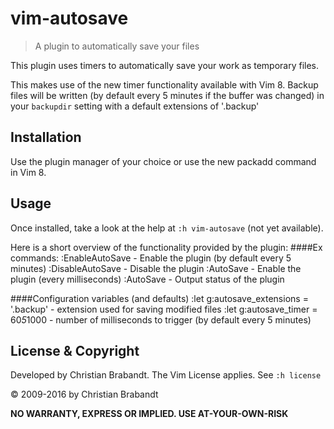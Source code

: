 vim-autosave
============
> A plugin to automatically save your files

This plugin uses timers to automatically save your work as temporary files.

This makes use of the new timer functionality available with Vim 8.
Backup files will be written (by default every 5 minutes if the buffer was changed)
in your `backupdir` setting with a default extensions of '.backup' 

Installation
---

Use the plugin manager of your choice or use the new packadd command in Vim 8.

Usage
---
Once installed, take a look at the help at `:h vim-autosave` (not yet available).

Here is a short overview of the functionality provided by the plugin:
####Ex commands:
    :EnableAutoSave     - Enable the plugin (by default every 5 minutes)
    :DisableAutoSave    - Disable the plugin
    :AutoSave <millis>  - Enable the plugin (every <millis> milliseconds)
    :AutoSave           - Output status of the plugin

####Configuration variables (and defaults)
    :let g:autosave_extensions = '.backup'  - extension used for saving modified files
    :let g:autosave_timer      = 60*5*1000  - number of milliseconds to trigger
                                              (by default every 5 minutes)

License & Copyright
-------

Developed by Christian Brabandt. 
The Vim License applies. See `:h license`

© 2009-2016 by Christian Brabandt

__NO WARRANTY, EXPRESS OR IMPLIED.  USE AT-YOUR-OWN-RISK__
